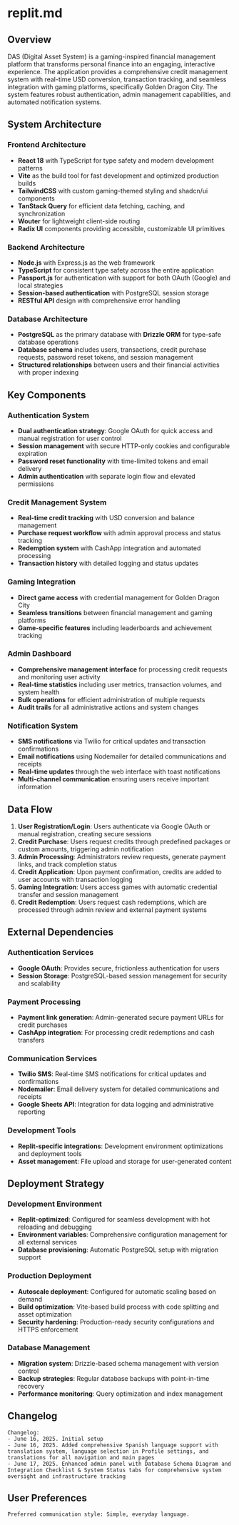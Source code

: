 # replit.md

## Overview

DAS (Digital Asset System) is a gaming-inspired financial management platform that transforms personal finance into an engaging, interactive experience. The application provides a comprehensive credit management system with real-time USD conversion, transaction tracking, and seamless integration with gaming platforms, specifically Golden Dragon City. The system features robust authentication, admin management capabilities, and automated notification systems.

## System Architecture

### Frontend Architecture
- **React 18** with TypeScript for type safety and modern development patterns
- **Vite** as the build tool for fast development and optimized production builds
- **TailwindCSS** with custom gaming-themed styling and shadcn/ui components
- **TanStack Query** for efficient data fetching, caching, and synchronization
- **Wouter** for lightweight client-side routing
- **Radix UI** components providing accessible, customizable UI primitives

### Backend Architecture
- **Node.js** with Express.js as the web framework
- **TypeScript** for consistent type safety across the entire application
- **Passport.js** for authentication with support for both OAuth (Google) and local strategies
- **Session-based authentication** with PostgreSQL session storage
- **RESTful API** design with comprehensive error handling

### Database Architecture
- **PostgreSQL** as the primary database with **Drizzle ORM** for type-safe database operations
- **Database schema** includes users, transactions, credit purchase requests, password reset tokens, and session management
- **Structured relationships** between users and their financial activities with proper indexing

## Key Components

### Authentication System
- **Dual authentication strategy**: Google OAuth for quick access and manual registration for user control
- **Session management** with secure HTTP-only cookies and configurable expiration
- **Password reset functionality** with time-limited tokens and email delivery
- **Admin authentication** with separate login flow and elevated permissions

### Credit Management System
- **Real-time credit tracking** with USD conversion and balance management
- **Purchase request workflow** with admin approval process and status tracking
- **Redemption system** with CashApp integration and automated processing
- **Transaction history** with detailed logging and status updates

### Gaming Integration
- **Direct game access** with credential management for Golden Dragon City
- **Seamless transitions** between financial management and gaming platforms
- **Game-specific features** including leaderboards and achievement tracking

### Admin Dashboard
- **Comprehensive management interface** for processing credit requests and monitoring user activity
- **Real-time statistics** including user metrics, transaction volumes, and system health
- **Bulk operations** for efficient administration of multiple requests
- **Audit trails** for all administrative actions and system changes

### Notification System
- **SMS notifications** via Twilio for critical updates and transaction confirmations
- **Email notifications** using Nodemailer for detailed communications and receipts
- **Real-time updates** through the web interface with toast notifications
- **Multi-channel communication** ensuring users receive important information

## Data Flow

1. **User Registration/Login**: Users authenticate via Google OAuth or manual registration, creating secure sessions
2. **Credit Purchase**: Users request credits through predefined packages or custom amounts, triggering admin notification
3. **Admin Processing**: Administrators review requests, generate payment links, and track completion status
4. **Credit Application**: Upon payment confirmation, credits are added to user accounts with transaction logging
5. **Gaming Integration**: Users access games with automatic credential transfer and session management
6. **Credit Redemption**: Users request cash redemptions, which are processed through admin review and external payment systems

## External Dependencies

### Authentication Services
- **Google OAuth**: Provides secure, frictionless authentication for users
- **Session Storage**: PostgreSQL-based session management for security and scalability

### Payment Processing
- **Payment link generation**: Admin-generated secure payment URLs for credit purchases
- **CashApp integration**: For processing credit redemptions and cash transfers

### Communication Services
- **Twilio SMS**: Real-time SMS notifications for critical updates and confirmations
- **Nodemailer**: Email delivery system for detailed communications and receipts
- **Google Sheets API**: Integration for data logging and administrative reporting

### Development Tools
- **Replit-specific integrations**: Development environment optimizations and deployment tools
- **Asset management**: File upload and storage for user-generated content

## Deployment Strategy

### Development Environment
- **Replit-optimized**: Configured for seamless development with hot reloading and debugging
- **Environment variables**: Comprehensive configuration management for all external services
- **Database provisioning**: Automatic PostgreSQL setup with migration support

### Production Deployment
- **Autoscale deployment**: Configured for automatic scaling based on demand
- **Build optimization**: Vite-based build process with code splitting and asset optimization
- **Security hardening**: Production-ready security configurations and HTTPS enforcement

### Database Management
- **Migration system**: Drizzle-based schema management with version control
- **Backup strategies**: Regular database backups with point-in-time recovery
- **Performance monitoring**: Query optimization and index management

## Changelog

```
Changelog:
- June 16, 2025. Initial setup
- June 16, 2025. Added comprehensive Spanish language support with translation system, language selection in Profile settings, and translations for all navigation and main pages
- June 17, 2025. Enhanced admin panel with Database Schema Diagram and Integration Checklist & System Status tabs for comprehensive system oversight and infrastructure tracking
```

## User Preferences

```
Preferred communication style: Simple, everyday language.
```